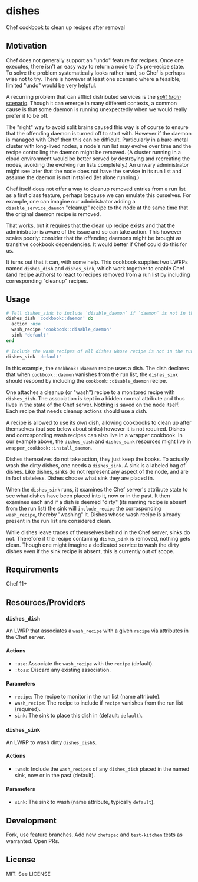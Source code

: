 # dishes #

Chef cookbook to clean up recipes after removal

## Motivation ##

Chef does not generally support an "undo" feature for recipes.  Once one executes, there isn't an easy way to return a node to it's pre-recipe state.  To solve the problem systematically looks rather hard, so Chef is perhaps wise not to try.  There is however at least one scenario where a feasible, limited "undo" would be very helpful.

A recurring problem that can afflict distributed services is the [_split brain_ scenario][split-brain-wikipedia].  Though it can emerge in many different contexts, a common cause is that some daemon is running unexpectedly when we would really prefer it to be off.

The "right" way to avoid split brains caused this way is of course to ensure that the offending daemon is turned off to start with.  However if the daemon is managed with Chef then this can be difficult.  Particularly in a bare-metal cluster with long-lived nodes, a node's run list may evolve over time and the recipe controlling the daemon might be removed.  (A cluster running in a cloud environment would be better served by destroying and recreating the nodes, avoiding the evolving run lists completely.)  An unwary administrator might see later that the node does not have the service in its run list and assume the daemon is not installed (let alone running.)

Chef itself does not offer a way to cleanup removed entries from a run list as a first class feature, perhaps because we can emulate this ourselves.  For example, one can imagine our administrator adding a `disable_service_daemon` "cleanup" recipe to the node at the same time that the original daemon recipe is removed.

That works, but it requires that the clean up recipe exists and that the administrator is aware of the issue and so can take action.  This however scales poorly: consider that the offending daemons might be brought as transitive cookbook dependencies.  It would better if Chef could do this for us.

It turns out that it can, with some help.  This cookbook supplies two LWRPs named `dishes_dish` and `dishes_sink`, which work together to enable Chef (and recipe authors) to react to recipes removed from a run list by including corresponding "cleanup" recipes.

[split-brain-wikipedia]: https://en.wikipedia.org/wiki/Split-brain_(computing)

## Usage ##

```ruby
# Tell dishes_sink to include `disable_daemon` if `daemon` is not in the run list
dishes_dish 'cookbook::daemon' do
  action :use
  wash_recipe 'cookbook::disable_daemon'
  sink 'default'
end

# Include the wash recipes of all dishes whose recipe is not in the run list
dishes_sink 'default'
```

In this example, the `cookbook::daemon` recipe uses a dish.  The dish declares that when `cookbook::daemon` vanishes from the run list, the `dishes_sink` should respond by including the `cookbook::disable_daemon` recipe.

One attaches a cleanup (or "wash") recipe to a monitored recipe with `dishes_dish`.  The association is kept in a hidden normal attribute and thus lives in the state of the Chef server.  Nothing is saved on the node itself.  Each recipe that needs cleanup actions should use a dish.

A recipe is allowed to use its _own_ dish, allowing cookbooks to clean up after themselves (but see below about sinks) however it is not required.  Dishes and corrosponding wash recipes can also live in a wrapper cookbook.  In our example above, the `dishes_dish` and `dishes_sink` resources might live in `wrapper_cookbook::install_daemon`.

Dishes themselves do not take action, they just keep the books.  To actually wash the dirty dishes, one needs a `dishes_sink`.  A sink is a labeled bag of dishes.  Like dishes, sinks do not represent any aspect of the node, and are in fact stateless.  Dishes choose what sink they are placed in.

When the `dishes_sink` runs, it examines the Chef server's attribute state to see what dishes have been placed into it, now or in the past.  It then examines each and if a dish is deemed "dirty" (its naming recipe is absent from the run list) the sink will `include_recipe` the corrosponding `wash_recipe`, thereby "washing" it.  Dishes whose wash recipe is already present in the run list are considered clean.

While dishes leave traces of themselves behind in the Chef server, sinks do not.  Therefore if the recipe containing `dishes_sink` is removed, nothing gets clean.  Though one might imagine a dedicated service to wash the dirty dishes even if the sink recipe is absent, this is currently out of scope.

## Requirements ##

Chef 11+

## Resources/Providers ##

### `dishes_dish` ###

An LWRP that associates a `wash_recipe` with a given `recipe` via attributes in the Chef server.

#### Actions ####
* `:use`: Associate the `wash_recipe` with the `recipe` (default).
* `:toss`: Discard any existing association.

#### Parameters ####
* `recipe`: The recipe to monitor in the run list (name attribute).
* `wash_recipe`: The recipe to include if `recipe` vanishes from the run list (required).
* `sink`: The sink to place this dish in (default: `default`).

### `dishes_sink` ###

An LWRP to wash dirty `dishes_dish`s.

#### Actions ####
* `:wash`: Include the `wash_recipes` of any `dishes_dish` placed in the named sink, now or in the past (default).

#### Parameters ####
* `sink`: The sink to wash (name attribute, typically `default`).

## Development ##

Fork, use feature branches.  Add new `chefspec` and `test-kitchen` tests as warranted. Open PRs.

## License ##

MIT.  See LICENSE
